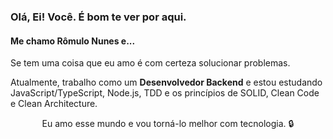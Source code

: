 

<h3> Olá, Ei! Você. É bom te ver por aqui.</h3>
<h4>Me chamo Rômulo Nunes e...</h4> 
Se tem uma coisa que eu amo é com certeza solucionar problemas.

<p>Atualmente, trabalho como um <strong>Desenvolvedor Backend</strong> e estou estudando JavaScript/TypeScript, Node.js, TDD e os princípios de SOLID, Clean Code e Clean Architecture.</p>
<p align="center">Eu amo esse mundo e vou torná-lo melhor com tecnologia. 🔒
</p>
